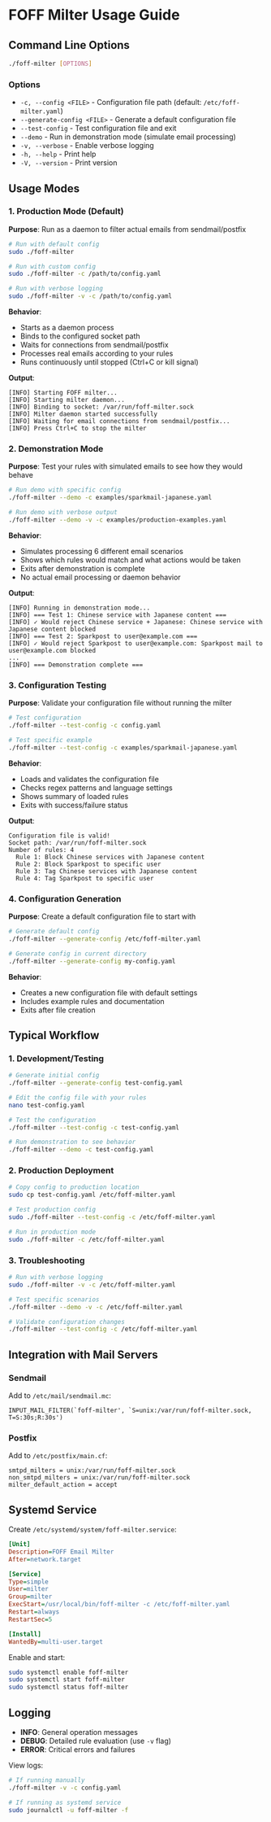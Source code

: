 # FOFF Milter Usage Guide

## Command Line Options

```bash
./foff-milter [OPTIONS]
```

### Options

- `-c, --config <FILE>` - Configuration file path (default: `/etc/foff-milter.yaml`)
- `--generate-config <FILE>` - Generate a default configuration file
- `--test-config` - Test configuration file and exit
- `--demo` - Run in demonstration mode (simulate email processing)
- `-v, --verbose` - Enable verbose logging
- `-h, --help` - Print help
- `-V, --version` - Print version

## Usage Modes

### 1. Production Mode (Default)

**Purpose**: Run as a daemon to filter actual emails from sendmail/postfix

```bash
# Run with default config
sudo ./foff-milter

# Run with custom config
sudo ./foff-milter -c /path/to/config.yaml

# Run with verbose logging
sudo ./foff-milter -v -c /path/to/config.yaml
```

**Behavior**:
- Starts as a daemon process
- Binds to the configured socket path
- Waits for connections from sendmail/postfix
- Processes real emails according to your rules
- Runs continuously until stopped (Ctrl+C or kill signal)

**Output**:
```
[INFO] Starting FOFF milter...
[INFO] Starting milter daemon...
[INFO] Binding to socket: /var/run/foff-milter.sock
[INFO] Milter daemon started successfully
[INFO] Waiting for email connections from sendmail/postfix...
[INFO] Press Ctrl+C to stop the milter
```

### 2. Demonstration Mode

**Purpose**: Test your rules with simulated emails to see how they would behave

```bash
# Run demo with specific config
./foff-milter --demo -c examples/sparkmail-japanese.yaml

# Run demo with verbose output
./foff-milter --demo -v -c examples/production-examples.yaml
```

**Behavior**:
- Simulates processing 6 different email scenarios
- Shows which rules would match and what actions would be taken
- Exits after demonstration is complete
- No actual email processing or daemon behavior

**Output**:
```
[INFO] Running in demonstration mode...
[INFO] === Test 1: Chinese service with Japanese content ===
[INFO] ✓ Would reject Chinese service + Japanese: Chinese service with Japanese content blocked
[INFO] === Test 2: Sparkpost to user@example.com ===
[INFO] ✓ Would reject Sparkpost to user@example.com: Sparkpost mail to user@example.com blocked
...
[INFO] === Demonstration complete ===
```

### 3. Configuration Testing

**Purpose**: Validate your configuration file without running the milter

```bash
# Test configuration
./foff-milter --test-config -c config.yaml

# Test specific example
./foff-milter --test-config -c examples/sparkmail-japanese.yaml
```

**Behavior**:
- Loads and validates the configuration file
- Checks regex patterns and language settings
- Shows summary of loaded rules
- Exits with success/failure status

**Output**:
```
Configuration file is valid!
Socket path: /var/run/foff-milter.sock
Number of rules: 4
  Rule 1: Block Chinese services with Japanese content
  Rule 2: Block Sparkpost to specific user
  Rule 3: Tag Chinese services with Japanese content
  Rule 4: Tag Sparkpost to specific user
```

### 4. Configuration Generation

**Purpose**: Create a default configuration file to start with

```bash
# Generate default config
./foff-milter --generate-config /etc/foff-milter.yaml

# Generate config in current directory
./foff-milter --generate-config my-config.yaml
```

**Behavior**:
- Creates a new configuration file with default settings
- Includes example rules and documentation
- Exits after file creation

## Typical Workflow

### 1. Development/Testing
```bash
# Generate initial config
./foff-milter --generate-config test-config.yaml

# Edit the config file with your rules
nano test-config.yaml

# Test the configuration
./foff-milter --test-config -c test-config.yaml

# Run demonstration to see behavior
./foff-milter --demo -c test-config.yaml
```

### 2. Production Deployment
```bash
# Copy config to production location
sudo cp test-config.yaml /etc/foff-milter.yaml

# Test production config
sudo ./foff-milter --test-config -c /etc/foff-milter.yaml

# Run in production mode
sudo ./foff-milter -c /etc/foff-milter.yaml
```

### 3. Troubleshooting
```bash
# Run with verbose logging
sudo ./foff-milter -v -c /etc/foff-milter.yaml

# Test specific scenarios
./foff-milter --demo -v -c /etc/foff-milter.yaml

# Validate configuration changes
./foff-milter --test-config -c /etc/foff-milter.yaml
```

## Integration with Mail Servers

### Sendmail
Add to `/etc/mail/sendmail.mc`:
```
INPUT_MAIL_FILTER(`foff-milter', `S=unix:/var/run/foff-milter.sock, T=S:30s;R:30s')
```

### Postfix
Add to `/etc/postfix/main.cf`:
```
smtpd_milters = unix:/var/run/foff-milter.sock
non_smtpd_milters = unix:/var/run/foff-milter.sock
milter_default_action = accept
```

## Systemd Service

Create `/etc/systemd/system/foff-milter.service`:
```ini
[Unit]
Description=FOFF Email Milter
After=network.target

[Service]
Type=simple
User=milter
Group=milter
ExecStart=/usr/local/bin/foff-milter -c /etc/foff-milter.yaml
Restart=always
RestartSec=5

[Install]
WantedBy=multi-user.target
```

Enable and start:
```bash
sudo systemctl enable foff-milter
sudo systemctl start foff-milter
sudo systemctl status foff-milter
```

## Logging

- **INFO**: General operation messages
- **DEBUG**: Detailed rule evaluation (use `-v` flag)
- **ERROR**: Critical errors and failures

View logs:
```bash
# If running manually
./foff-milter -v -c config.yaml

# If running as systemd service
sudo journalctl -u foff-milter -f
```
